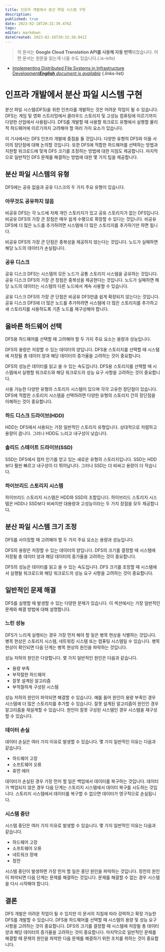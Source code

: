```yaml
---
title: 인프라 개발에서 분산 파일 시스템 구현
description: 
published: true
date: 2023-02-18T20:32:39.476Z
tags: 
editor: markdown
dateCreated: 2023-02-18T20:32:38.041Z
---
```


> 이 문서는 **Google Cloud Translation API를 사용해 자동 번역**되었습니다.
어떤 문서는 원문을 읽는게 나을 수도 있습니다.{.is-info}



- [Implementing Distributed File Systems in Infrastructure Development***English** document is available*](/en/Knowledge-base/Backend/implementing-distributed-file-systems-in-infrastructure-development)
{.links-list}


# 인프라 개발에서 분산 파일 시스템 구현

분산 파일 시스템(DFS)을 위한 인프라를 개발하는 것은 어려운 작업이 될 수 있습니다. DFS는 게임 및 영화 스트리밍에서 클라우드 스토리지 및 고성능 컴퓨팅에 이르기까지 다양한 산업에서 사용됩니다. DFS를 개발할 때 사용할 워크로드 유형에서 실행할 물리적 하드웨어에 이르기까지 고려해야 할 여러 가지 요소가 있습니다.

이 기사에서는 DFS 인프라 개발에 중점을 둘 것입니다. 다양한 유형의 DFS와 이들 사이의 장단점에 대해 논의할 것입니다. 또한 DFS에 적합한 하드웨어를 선택하는 방법과 지원할 워크로드에 맞게 DFS 크기를 조정하는 방법에 대한 지침도 제공합니다. 마지막으로 일반적인 DFS 문제를 해결하는 방법에 대한 몇 가지 팁을 제공합니다.

## 분산 파일 시스템의 유형

DFS에는 공유 없음과 공유 디스크의 두 가지 주요 유형이 있습니다.

### 아무것도 공유하지 않음

비공유 DFS는 각 노드에 자체 개인 스토리지가 있고 공유 스토리지가 없는 DFS입니다. 비공유 DFS의 가장 큰 장점은 매우 쉽게 수평으로 확장할 수 있다는 것입니다. 비공유 DFS에 더 많은 노드를 추가하려면 시스템에 더 많은 스토리지를 추가하기만 하면 됩니다.

비공유 DFS의 가장 큰 단점은 중복성을 제공하지 않는다는 것입니다. 노드가 실패하면 해당 노드의 데이터가 손실됩니다.

### 공유 디스크

공유 디스크 DFS는 시스템의 모든 노드가 공통 스토리지 시스템을 공유하는 것입니다. 공유 디스크 DFS의 가장 큰 장점은 중복성을 제공한다는 것입니다. 노드가 실패하면 해당 노드의 데이터는 시스템의 다른 노드에서 계속 사용할 수 있습니다.

공유 디스크 DFS의 가장 큰 단점은 비공유 DFS만큼 쉽게 확장되지 않는다는 것입니다. 공유 디스크 DFS에 더 많은 노드를 추가하려면 시스템에 더 많은 스토리지를 추가하고 새 스토리지를 사용하도록 기존 노드를 재구성해야 합니다.

## 올바른 하드웨어 선택

DFS용 하드웨어를 선택할 때 고려해야 할 두 가지 주요 요소는 용량과 성능입니다.

DFS의 용량은 저장할 수 있는 데이터의 양입니다. DFS용 스토리지를 선택할 때 시스템에 저장될 총 데이터 양과 해당 데이터의 증가율을 고려하는 것이 중요합니다.

DFS의 성능은 데이터를 읽고 쓸 수 있는 속도입니다. DFS용 스토리지를 선택할 때 시스템에서 실행할 워크로드와 해당 워크로드의 성능 요구 사항을 고려하는 것이 중요합니다.

사용 가능한 다양한 유형의 스토리지 시스템이 있으며 각각 고유한 장단점이 있습니다. DFS에 적합한 스토리지 시스템을 선택하려면 다양한 유형의 스토리지 간의 장단점을 이해하는 것이 중요합니다.

### 하드 디스크 드라이브(HDD)

HDD는 DFS에서 사용되는 가장 일반적인 스토리지 유형입니다. 상대적으로 저렴하고 용량이 큽니다. 그러나 HDD도 느리고 내구성이 낮습니다.

### 솔리드 스테이트 드라이브(SSD)

SSD는 DFS에서 점차 인기를 얻고 있는 새로운 유형의 스토리지입니다. SSD는 HDD보다 훨씬 빠르고 내구성이 더 뛰어납니다. 그러나 SSD는 더 비싸고 용량이 더 작습니다.

### 하이브리드 스토리지 시스템

하이브리드 스토리지 시스템은 HDD와 SSD의 조합입니다. 하이브리드 스토리지 시스템은 HDD나 SSD보다 비싸지만 대용량과 고성능이라는 두 가지 장점을 모두 제공합니다.

## 분산 파일 시스템 크기 조정

DFS를 사이징할 때 고려해야 할 두 가지 주요 요소는 용량과 성능입니다.

DFS의 용량은 저장할 수 있는 데이터의 양입니다. DFS의 크기를 결정할 때 시스템에 저장될 총 데이터 양과 해당 데이터의 증가율을 고려하는 것이 중요합니다.

DFS의 성능은 데이터를 읽고 쓸 수 있는 속도입니다. DFS 크기를 조정할 때 시스템에서 실행될 워크로드와 해당 워크로드의 성능 요구 사항을 고려하는 것이 중요합니다.

## 일반적인 문제 해결

DFS를 실행할 때 발생할 수 있는 다양한 문제가 있습니다. 이 섹션에서는 가장 일반적인 문제와 해결 방법에 대해 설명합니다.

### 느린 성능

DFS가 느리게 실행되는 경우 가장 먼저 해야 할 일은 병목 현상을 식별하는 것입니다. 병목 현상은 스토리지 시스템, 네트워킹 시스템 또는 컴퓨팅 시스템일 수 있습니다. 병목 현상이 확인되면 다음 단계는 병목 현상의 원인을 파악하는 것입니다.

성능 저하의 원인은 다양합니다. 몇 가지 일반적인 원인은 다음과 같습니다.

- 용량 부족
- 부적절한 하드웨어
- 잘못 설계된 알고리즘
- 부적절하게 구성된 시스템

성능 저하의 원인이 파악되면 해결할 수 있습니다. 예를 들어 원인이 용량 부족인 경우 시스템에 더 많은 스토리지를 추가할 수 있습니다. 잘못 설계된 알고리즘이 원인인 경우 알고리즘을 재설계할 수 있습니다. 원인이 잘못 구성된 시스템인 경우 시스템을 재구성할 수 있습니다.

### 데이터 손실

데이터 손실은 여러 가지 이유로 발생할 수 있습니다. 몇 가지 일반적인 이유는 다음과 같습니다.

- 하드웨어 고장
- 소프트웨어 오류
- 휴먼 에러

데이터가 손실된 경우 가장 먼저 할 일은 백업에서 데이터를 복구하는 것입니다. 데이터가 백업되지 않은 경우 다음 단계는 스토리지 시스템에서 데이터 복구를 시도하는 것입니다. 스토리지 시스템에서 데이터를 복구할 수 없으면 데이터가 영구적으로 손실됩니다.

### 시스템 중단

시스템 중단은 여러 가지 이유로 발생할 수 있습니다. 몇 가지 일반적인 이유는 다음과 같습니다.

- 하드웨어 고장
- 소프트웨어 오류
- 네트워크 장애
- 정전

시스템 중단이 발생하면 가장 먼저 할 일은 중단 원인을 파악하는 것입니다. 정전의 원인이 파악되면 다음 단계는 문제를 해결하는 것입니다. 문제를 해결할 수 없는 경우 시스템을 다시 시작해야 합니다.

## 결론

DFS 개발은 어려운 작업이 될 수 있지만 이 문서의 지침에 따라 강력하고 확장 가능한 DFS를 개발할 수 있습니다. DFS용 하드웨어를 선택할 때 시스템의 용량 및 성능 요구 사항을 고려하는 것이 중요합니다. DFS의 크기를 결정할 때 시스템에 저장될 총 데이터 양과 해당 데이터의 증가율을 고려하는 것이 중요합니다. 마지막으로 일반적인 문제를 해결할 때 문제의 원인을 파악한 다음 문제를 해결하기 위한 조치를 취하는 것이 중요합니다.